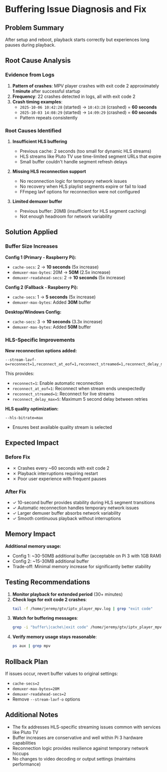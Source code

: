 # Buffering Issue Diagnosis and Fix

## Problem Summary
After setup and reboot, playback starts correctly but experiences long pauses during playback.

## Root Cause Analysis

### Evidence from Logs
1. **Pattern of crashes**: MPV player crashes with exit code 2 approximately **1 minute** after successful startup
2. **Frequency**: 22 crashes detected in logs, all with exit code 2
3. **Crash timing examples**:
   - `2025-10-06 10:42:28` (started) → `10:43:28` (crashed) = **60 seconds**
   - `2025-10-03 14:08:29` (started) → `14:09:29` (crashed) = **60 seconds**
   - Pattern repeats consistently

### Root Causes Identified

1. **Insufficient HLS buffering**
   - Previous cache: 2 seconds (too small for dynamic HLS streams)
   - HLS streams like Pluto TV use time-limited segment URLs that expire
   - Small buffer couldn't handle segment refresh delays

2. **Missing HLS reconnection support**
   - No reconnection logic for temporary network issues
   - No recovery when HLS playlist segments expire or fail to load
   - FFmpeg lavf options for reconnection were not configured

3. **Limited demuxer buffer**
   - Previous buffer: 20MB (insufficient for HLS segment caching)
   - Not enough headroom for network variability

## Solution Applied

### Buffer Size Increases
**Config 1 (Primary - Raspberry Pi):**
- `cache-secs`: 2 → **10 seconds** (5x increase)
- `demuxer-max-bytes`: 20M → **50M** (2.5x increase)
- `demuxer-readahead-secs`: 2 → **10 seconds** (5x increase)

**Config 2 (Fallback - Raspberry Pi):**
- `cache-secs`: 1 → **5 seconds** (5x increase)
- `demuxer-max-bytes`: Added **30M** buffer

**Desktop/Windows Config:**
- `cache-secs`: 3 → **10 seconds** (3.3x increase)
- `demuxer-max-bytes`: Added **50M** buffer

### HLS-Specific Improvements

**New reconnection options added:**
```
--stream-lavf-o=reconnect=1,reconnect_at_eof=1,reconnect_streamed=1,reconnect_delay_max=5
```

This provides:
- `reconnect=1`: Enable automatic reconnection
- `reconnect_at_eof=1`: Reconnect when stream ends unexpectedly
- `reconnect_streamed=1`: Reconnect for live streams
- `reconnect_delay_max=5`: Maximum 5 second delay between retries

**HLS quality optimization:**
```
--hls-bitrate=max
```
- Ensures best available quality stream is selected

## Expected Impact

### Before Fix
- ✗ Crashes every ~60 seconds with exit code 2
- ✗ Playback interruptions requiring restart
- ✗ Poor user experience with frequent pauses

### After Fix
- ✓ 10-second buffer provides stability during HLS segment transitions
- ✓ Automatic reconnection handles temporary network issues
- ✓ Larger demuxer buffer absorbs network variability
- ✓ Smooth continuous playback without interruptions

## Memory Impact

**Additional memory usage:**
- Config 1: ~30-50MB additional buffer (acceptable on Pi 3 with 1GB RAM)
- Config 2: ~15-30MB additional buffer
- Trade-off: Minimal memory increase for significantly better stability

## Testing Recommendations

1. **Monitor playback for extended period** (30+ minutes)
2. **Check logs for exit code 2 crashes**:
   ```bash
   tail -f /home/jeremy/gtv/iptv_player_mpv.log | grep "exit code"
   ```
3. **Watch for buffering messages**:
   ```bash
   grep -i "buffer\|cache\|exit code" /home/jeremy/gtv/iptv_player_mpv.log
   ```
4. **Verify memory usage stays reasonable**:
   ```bash
   ps aux | grep mpv
   ```

## Rollback Plan

If issues occur, revert buffer values to original settings:
- `cache-secs=2`
- `demuxer-max-bytes=20M`
- `demuxer-readahead-secs=2`
- Remove `--stream-lavf-o` options

## Additional Notes

- The fix addresses HLS-specific streaming issues common with services like Pluto TV
- Buffer increases are conservative and well within Pi 3 hardware capabilities
- Reconnection logic provides resilience against temporary network hiccups
- No changes to video decoding or output settings (maintains performance)
